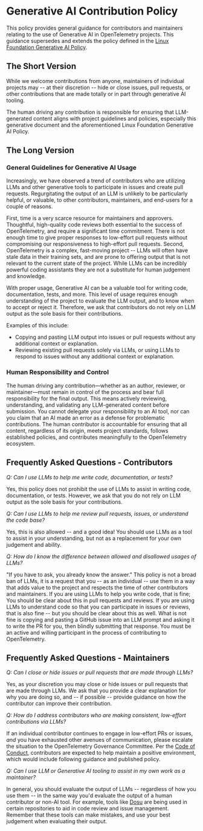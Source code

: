 # Generative AI Contribution Policy

This policy provides general guidance for contributors and maintainers relating
to the use of Generative AI in OpenTelemetry projects. This guidance supersedes
and extends the policy defined in the [Linux Foundation Generative AI
Policy](https://www.linuxfoundation.org/legal/generative-ai).

## The Short Version

While we welcome contributions from anyone, maintainers of individual
projects may -- at their discretion -- hide or close issues, pull requests, or
other contributions that are made totally or in part through generative AI
tooling.

The human driving any contribution is responsible for ensuring that LLM-generated
content aligns with project guidelines and policies, especially this generative
document and the aforementioned Linux Foundation Generative AI Policy.

## The Long Version

### General Guidelines for Generative AI Usage

Increasingly, we have observed a trend of contributors who are utilizing LLMs
and other generative tools to participate in issues and create pull requests.
Regurgitating the output of an LLM is unlikely to be particularly helpful, or
valuable, to other contributors, maintainers, and end-users for a couple of reasons.

First, time is a very scarce resource for maintainers and approvers. Thoughtful,
high-quality code reviews both essential to the success of OpenTelemetry, and
require a significant time commitment. There is not enough time to give proper
responses to low-effort pull requests without compromising our responsiveness to
high-effort pull requests. Second, OpenTelemetry is a complex, fast-moving
project -- LLMs will often have stale data in their training sets, and are prone
to offering output that is not relevant to the current state of the project.
While LLMs can be incredibly powerful coding assistants they are not a
substitute for human judgement and knowledge.

With proper usage, Generative AI can be a valuable tool for writing code,
documentation, tests, and more. This level of usage requires enough
understanding of the project to evaluate the LLM output, and to know when to
accept or reject it. Therefore, we ask that contributors do not rely on LLM
output as the sole basis for their contributions.

Examples of this include:

- Copying and pasting LLM output into issues or pull requests without any
  additional context or explanation.
- Reviewing existing pull requests solely via
  LLMs, or using LLMs to respond to issues without any additional context or
  explanation.

### Human Responsibility and Control

The human driving any contribution—whether as an author, reviewer, or maintainer—must remain in control of the process and bear full responsibility for the final output. This means actively reviewing, understanding, and validating any LLM-generated content before submission. You cannot delegate your responsibility to an AI tool, nor can you claim that an AI made an error as a defense for problematic contributions. The human contributor is accountable for ensuring that all content, regardless of its origin, meets project standards, follows established policies, and contributes meaningfully to the OpenTelemetry ecosystem.

## Frequently Asked Questions - Contributors

_Q: Can I use LLMs to help me write code, documentation, or tests?_

Yes, this policy does not prohibit the use of LLMs to assist in writing code,
documentation, or tests. However, we ask that you do not rely on LLM output as
the sole basis for your contributions.

_Q: Can I use LLMs to help me review pull requests, issues, or understand the code base?_

Yes, this is also allowed -- and a good idea! You should use LLMs as a tool to
assist in your understanding, but not as a replacement for your own judgement
and ability.

_Q: How do I know the difference between allowed and disallowed usages of LLMs?_

"If you have to ask, you already know the answer." This policy is not a broad
ban of LLMs, it is a request that you -- as an individual -- use them in a way
that adds value to the project and respects the time of other contributors and
maintainers. If you are using LLMs to help you write code, that is fine; You
should be clear about this in pull requests and reviews. If you are using LLMs
to understand code so that you can participate in issues or reviews, that is
also fine -- but you should be clear about this as well. What is not fine is
copying and pasting a GitHub issue into an LLM prompt and asking it to write the
PR for you, then blindly submitting that response. You must be an active and
willing participant in the process of contributing to OpenTelemetry.

## Frequently Asked Questions - Maintainers

_Q: Can I close or hide issues or pull requests that are made through LLMs?_

Yes, as your discretion you may close or hide issues or pull requests that are
made through LLMs. We ask that you provide a clear explanation for why you are
doing so, and -- if possible -- provide guidance on how the contributor can
improve their contribution.

_Q: How do I address contributors who are making consistent, low-effort contributions via LLMs?_

If an individual contributor continues to engage in low-effort PRs or issues,
_and_ you have exhausted other avenues of communication, please escalate the
situation to the OpenTelemetry Governance Committee. Per the [Code of Conduct](https://github.com/cncf/foundation/blob/main/code-of-conduct.md),
contributors are expected to help maintain a positive environment, which would
include following guidance and published policy.

_Q: Can I use LLM or Generative AI tooling to assist in my own work as a maintainer?_

In general, you should evaluate the output of LLMs -- regardless of how you use
them -- in the same way you'd evaluate the output of a human contributor or
non-AI tool. For example, tools like [Dosu](https://dosu.dev/) are being used in
certain repositories to aid in code review and issue management. Remember that
these tools can make mistakes, and use your best judgement when evaluating their
output.
